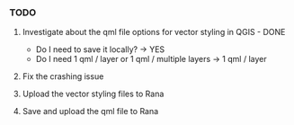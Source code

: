 ### TODO

1. Investigate about the qml file options for vector styling in QGIS - DONE
    - Do I need to save it locally? -> YES
    - Do I need 1 qml / layer or 1 qml / multiple layers -> 1 qml / layer

2. Fix the crashing issue

3. Upload the vector styling files to Rana

4. Save and upload the qml file to Rana
